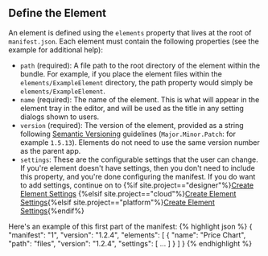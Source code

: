 ## Define the Element

An element is defined using the `elements` property that lives at the root of `manifest.json`.
Each element must contain the following properties (see the example<!-- todo: link--> for additional help):
* `path` (required): A file path to the root directory of the element within the bundle.  For example, if you place the element files within the `elements/ExampleElement` directory, the path property would simply be `elements/ExampleElement`.
* `name` (required): The name of the element.  This is what will appear in the element tray in the editor, and will be used as the title in any setting dialogs shown to users.
* `version` (required): The version of the element, provided as a string following [Semantic Versioning](http://semver.org/) guidelines (`Major.Minor.Patch`: for example `1.5.13`). Elements do not need to use the same version number as the parent app.
* `settings`: These are the configurable settings that the user can change. If you're element doesn't have settings, then you don't need to include this property, and you're done configuring the manifest. If you do want to add settings, continue on to {%if site.project=="designer"%}[Create Element Settings](ds_apps_element_settings.html) {%elsif site.project=="cloud"%}[Create Element Settings](cl_apps_element_settings.html){%elsif site.project=="platform"%}[Create Element Settings](pf_apps_element_settings.html){%endif%}

Here's an example of this first part of the manifest:
{% highlight json %}
{
    "manifest": "1",
    "version": "1.2.4",
    "elements": [
        {
            "name": "Price Chart",
            "path": "files",
            "version": "1.2.4",
            "settings": [
            ...
            ]
        }
    ]
}
{% endhighlight %}